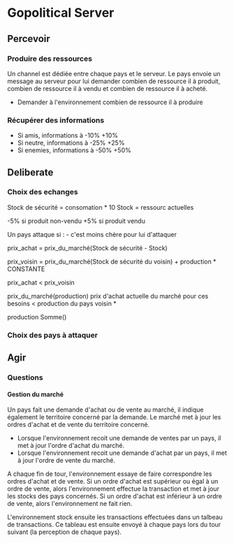 # Gopolitical Server

## Percevoir

### Produire des ressources

Un channel est dédiée entre chaque pays et le serveur. Le pays envoie un message au serveur pour lui demander combien de ressource il à produit, combien de ressource il à vendu et combien de ressource il à acheté.

- Demander à l'environnement combien de ressource il à produire

### Récupérer des informations

- Si amis, informations à -10% +10%
- Si neutre, informations à -25% +25%
- Si enemies, informations à -50% +50%

## Deliberate

### Choix des echanges

Stock de sécurité = consomation * 10
Stock = ressourc actuelles

-5% si produit non-vendu
+5% si produit vendu

Un pays attaque si :
    - c'est moins chère pour lui d'attaquer

prix_achat = prix_du_marché(Stock de sécurité - Stock)

prix_voisin = prix_du_marché(Stock de sécurité du voisin) + production * CONSTANTE

prix_achat < prix_voisin





prix_du_marché(production)
prix d'achat actuelle du marché pour ces besoins < production du pays voisin * 

production
Somme()

### Choix des pays à attaquer

## Agir

### Questions

#### Gestion du marché

Un pays fait une demande d'achat ou de vente au marché, il indique également le territoire concerné par la demande. Le marché met à jour les ordres d'achat et de vente du territoire concerné.

- Lorsque l'environnement recoit une demande de ventes par un pays, il met à jour l'ordre d'achat du marché.
- Lorsque l'environnement recoit une demande d'achat par un pays, il met à jour l'ordre de vente du marché. 
  
A chaque fin de tour, l'environnement essaye de faire correspondre les ordres d'achat et de vente. Si un ordre d'achat est supérieur ou égal à un ordre de vente, alors l'environnement effectue la transaction et met à jour les stocks des pays concernés. Si un ordre d'achat est inférieur à un ordre de vente, alors l'environnement ne fait rien.

L'environnement stock ensuite les transactions effectuées dans un talbeau de transactions. Ce tableau est ensuite envoyé à chaque pays lors du tour suivant (la perception de chaque pays).